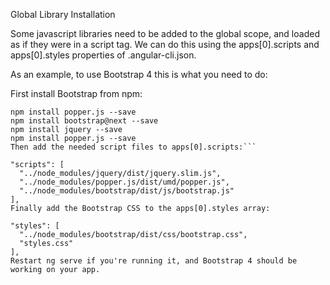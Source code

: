 Global Library Installation

Some javascript libraries need to be added to the global scope, and loaded as if they were in a script tag. We can do this using the apps[0].scripts and apps[0].styles properties of .angular-cli.json.

As an example, to use Bootstrap 4 this is what you need to do:

First install Bootstrap from npm:

```npm install jquery --save
npm install popper.js --save
npm install bootstrap@next --save
npm install jquery --save
npm install popper.js --save
Then add the needed script files to apps[0].scripts:```

"scripts": [
  "../node_modules/jquery/dist/jquery.slim.js",
  "../node_modules/popper.js/dist/umd/popper.js",
  "../node_modules/bootstrap/dist/js/bootstrap.js"
],
Finally add the Bootstrap CSS to the apps[0].styles array:

"styles": [
  "../node_modules/bootstrap/dist/css/bootstrap.css",
  "styles.css"
],
Restart ng serve if you're running it, and Bootstrap 4 should be working on your app.

